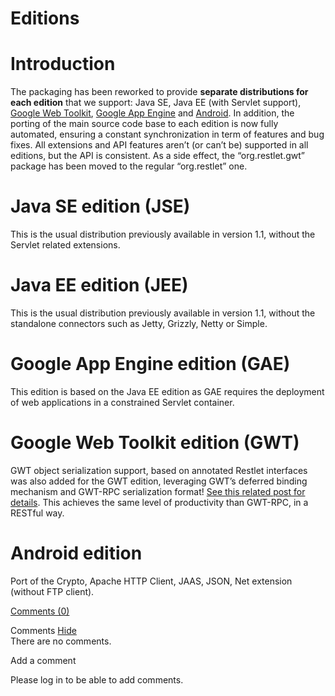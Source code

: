 Editions
========

Introduction
============

The packaging has been reworked to provide **separate distributions for
each edition** that we support: Java SE, Java EE (with Servlet support),
[Google Web
Toolkit](http://web.archive.org/web/20120118071412/http://blog.noelios.com/2008/07/25/restlet-ported-to-gwt/),
[Google App
Engine](http://web.archive.org/web/20120118071412/http://blog.noelios.com/2009/04/11/restlet-in-the-cloud-with-google-app-engine/)
and
[Android](http://web.archive.org/web/20120118071412/http://blog.noelios.com/2009/05/06/restlet-available-on-android-phones/).
In addition, the porting of the main source code base to each edition is
now fully automated, ensuring a constant synchronization in term of
features and bug fixes. All extensions and API features aren’t (or can’t
be) supported in all editions, but the API is consistent. As a side
effect, the “org.restlet.gwt” package has been moved to the regular
“org.restlet” one.

Java SE edition (JSE)
=====================

This is the usual distribution previously available in version 1.1,
without the Servlet related extensions.

Java EE edition (JEE)
=====================

This is the usual distribution previously available in version 1.1,
without the standalone connectors such as Jetty, Grizzly, Netty or
Simple.

Google App Engine edition (GAE)
===============================

This edition is based on the Java EE edition as GAE requires the
deployment of web applications in a constrained Servlet container.

Google Web Toolkit edition (GWT)
================================

GWT object serialization support, based on annotated Restlet interfaces
was also added for the GWT edition, leveraging GWT’s deferred binding
mechanism and GWT-RPC serialization format! [See this related post for
details](http://web.archive.org/web/20120118071412/http://blog.noelios.com/2009/12/17/restlet-a-restful-middleware-for-gwt-gae-and-android/).
This achieves the same level of productivity than GWT-RPC, in a RESTful
way.

Android edition
===============

Port of the Crypto, Apache HTTP Client, JAAS, JSON, Net extension
(without FTP client).

[Comments
(0)](http://web.archive.org/web/20120118071412/http://wiki.restlet.org/docs_2.0/13-restlet/21-restlet/171-restlet/344-restlet.html#)

Comments
[Hide](http://web.archive.org/web/20120118071412/http://wiki.restlet.org/docs_2.0/13-restlet/21-restlet/171-restlet/344-restlet.html#)
\
There are no comments.

Add a comment

Please log in to be able to add comments.
